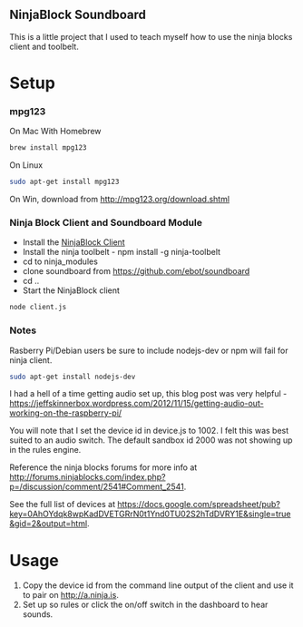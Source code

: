 NinjaBlock Soundboard
---------------------

This is a little project that I used to teach myself how to use the
ninja blocks client and toolbelt.

Setup
=====================

### mpg123 ###

On Mac With Homebrew

```bash
brew install mpg123
```

On Linux

```bash
sudo apt-get install mpg123
```

On Win, download from http://mpg123.org/download.shtml

### Ninja Block Client and Soundboard Module ###

* Install the [NinjaBlock Client](http://ninjablocks.com/blogs/how-to/7195176-hack-like-a-ninja-blocks-developer)
* Install the ninja toolbelt - npm install -g ninja-toolbelt
* cd to ninja_modules
* clone soundboard from https://github.com/ebot/soundboard
* cd ..
* Start the NinjaBlock client

```bash
node client.js
```

### Notes ###

Rasberry Pi/Debian users be sure to include nodejs-dev or npm will fail for ninja client.

```bash
sudo apt-get install nodejs-dev
```

I had a hell of a time getting audio set up, this blog post was very helpful - https://jeffskinnerbox.wordpress.com/2012/11/15/getting-audio-out-working-on-the-raspberry-pi/

You will note that I set the device id in device.js to 1002. I felt this
was best suited to an audio switch. The default sandbox id 2000 was not
showing up in the rules engine.

Reference the ninja blocks forums for more info at
http://forums.ninjablocks.com/index.php?p=/discussion/comment/2541#Comment_2541.

See the full list of devices at https://docs.google.com/spreadsheet/pub?key=0AhOYdqk8wpKadDVETGRrN0t1Ynd0TU02S2hTdDVRY1E&single=true&gid=2&output=html. 

Usage
=======================

1. Copy the device id from the command line output of the client and use it
   to pair on http://a.ninja.is.
2. Set up so rules or click the on/off switch in the dashboard to hear
   sounds.
